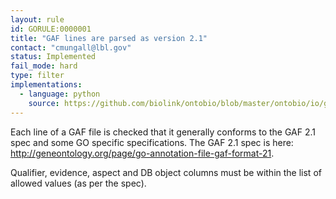```yaml
---
layout: rule
id: GORULE:0000001
title: "GAF lines are parsed as version 2.1"
contact: "cmungall@lbl.gov"
status: Implemented
fail_mode: hard
type: filter
implementations:
  - language: python
    source: https://github.com/biolink/ontobio/blob/master/ontobio/io/gafparser.py
---
```

Each line of a GAF file is checked that it generally conforms to the GAF 2.1 spec and some
GO specific specifications. The GAF 2.1 spec is here: http://geneontology.org/page/go-annotation-file-gaf-format-21.

Qualifier, evidence, aspect and DB object columns must be within the list of allowed values
(as per the spec).
